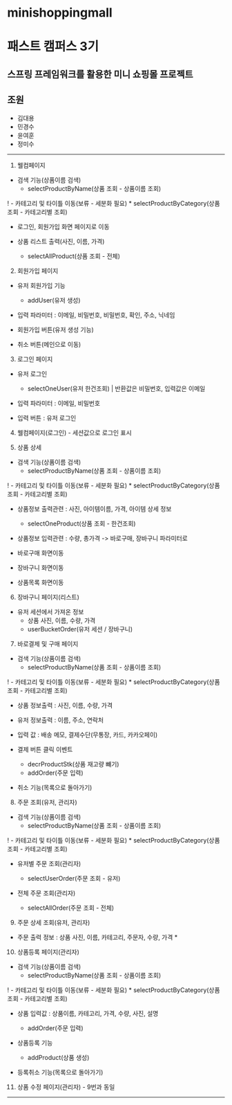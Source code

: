 # minishoppingmall

# 패스트 캠퍼스 3기

## 스프링 프레임워크를 활용한 미니 쇼핑몰 프로젝트

## 조원

* 김대용
* 민경수
* 윤여훈
* 정미수

------------------------------------------
1. 웰컴페이지
 - 검색 기능(상품이름 검색)
     * selectProductByName(상품 조회 - 상품이름 조회)

!  - 카테고리 및 타이틀 이동(보류 - 세분화 필요)
     * selectProductByCategory(상품 조회 - 카테고리별 조회)

 - 로그인, 회원가입 화면 페이지로 이동

 - 상품 리스트 출력(사진, 이름, 가격)
     * selectAllProduct(상품 조회 - 전체)

2. 회원가입 페이지
 - 유저 회원가입 기능
     * addUser(유저 생성)

 - 입력 파라미터 : 이메일, 비밀번호, 비밀번호, 확인, 주소, 닉네임

 - 회원가입 버튼(유저 생성 기능)
 - 취소 버튼(메인으로 이동)

3. 로그인 페이지
 - 유저 로그인
     * selectOneUser(유저 한건조회) | 반환값은 비밀번호, 입력값은 이메일

 - 입력 파라미터 : 이메일, 비밀번호

 - 입력 버튼 : 유저 로그인


4. 웰컴페이지(로그인) - 세션값으로 로그인 표시

5. 상품 상세
 - 검색 기능(상품이름 검색)
     * selectProductByName(상품 조회 - 상품이름 조회)

!  - 카테고리 및 타이틀 이동(보류 - 세분화 필요)
     * selectProductByCategory(상품 조회 - 카테고리별 조회)

 - 상품정보 출력관련 : 사진, 아이템이름, 가격, 아이템 상세 정보
     * selectOneProduct(상품 조회 - 한건조회)

 - 상품정보 입력관련 : 수량, 총가격
     -> 바로구매, 장바구니 파라미터로

 - 바로구매 화면이동
 - 장바구니 화면이동
 - 상품목록 화면이동

6. 장바구니 페이지(리스트)
 - 유저 세션에서 가져온 정보
   * 상품 사진, 이름, 수량, 가격
   * userBucketOrder(유저 세션 / 장바구니)

7. 바로결제 및 구매 페이지
 - 검색 기능(상품이름 검색)
     * selectProductByName(상품 조회 - 상품이름 조회)

!  - 카테고리 및 타이틀 이동(보류 - 세분화 필요)
     * selectProductByCategory(상품 조회 - 카테고리별 조회)

 - 상품 정보출력 : 사진, 이름, 수량, 가격
 - 유저 정보출력 : 이름, 주소, 연락처
 - 입력 값 : 배송 메모, 결제수단(무통장, 카드, 카카오페이)

 - 결제 버튼 클릭 이벤트
     * decrProductStk(상품 재고량 뺴기)
     * addOrder(주문 입력)

 - 취소 기능(목록으로 돌아가기)

8. 주문 조회(유저, 관리자)
- 검색 기능(상품이름 검색)
     * selectProductByName(상품 조회 - 상품이름 조회)

!  - 카테고리 및 타이틀 이동(보류 - 세분화 필요)
     * selectProductByCategory(상품 조회 - 카테고리별 조회)

 - 유저별 주문 조회(관리자)
     * selectUserOrder(주문 조회 - 유저)

 - 전체 주문 조회(관리자)
     * selectAllOrder(주문 조회 - 전체)

9. 주문 상세 조회(유저, 관리자)
 - 주문 출력 정보 : 상품 사진, 이름, 카테고리, 주문자, 수량, 가격
   *

10. 상품등록 페이지(관리자)
 - 검색 기능(상품이름 검색)
     * selectProductByName(상품 조회 - 상품이름 조회)

!  - 카테고리 및 타이틀 이동(보류 - 세분화 필요)
     * selectProductByCategory(상품 조회 - 카테고리별 조회)

 - 상품 입력값 : 상품이름, 카테고리, 가격, 수량, 사진, 설명
   * addOrder(주문 입력)

 - 상품등록 기능
   * addProduct(상품 생성)

 - 등록취소 기능(목록으로 돌아가기)

11. 상품 수정 페이지(관리자) - 9번과 동일
--------------------------------------

